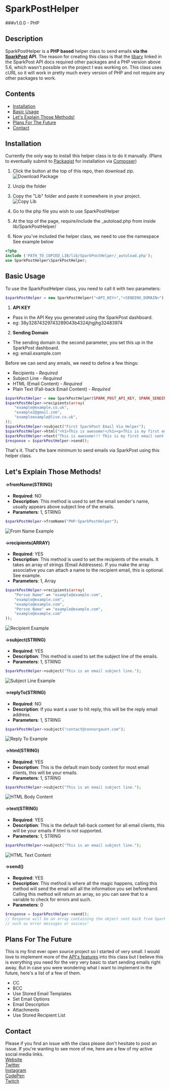 
# SparkPostHelper  

###v1.0.0 - PHP  

## Description
SparkPostHelper is a __PHP based__ helper class to send emails __via the [SparkPost](https://www.sparkpost.com "SparkPost's Website ") API__. The reason for creating this class is that the [libary](https://github.com/SparkPost/php-sparkpost) linked in the SparkPost API docs required other packages and a PHP version above 5.6, which wasn't possible on the project I was working on. This class uses cURL so it will work in pretty much every version of PHP and not require any other packages to work.    


## Contents
* [Installation](#installation)
* [Basic Usage](#basic-usage)
* [Let's Explain Those Methods!](#lets-explain-those-methods)
* [Plans For The Future](#plans-for-the-future)
* [Contact](#contact)  




## Installation  
Currently the only way to install this helper class is to do it manually. (Plans to eventually submit to [Packagist](https://packagist.org/ 'Packageist Home Page') for installation via [Composer](https://getcomposer.org/ 'Composer Home Page'))   

1. Click the button at the top of this repo, then download zip.  
![Download Package](http://connorgaunt.com/opensource/clonedownload.png)

2. Unzip the folder
3. Copy the "Lib" folder and paste it somewhere in your project.  
![Copy Lib](http://connorgaunt.com/opensource/copylib.png "Copy lib")


4. Go to the php file you wish to use SparkPostHelper

5. At the top of the page, require/include the _autoload.php from inside lib/SparkPostHelper/

6. Now you've included the helper class, we need to use the namespace  
See example below
```PHP
<?php
include ('PATH_TO_COPIED_LIB/lib/SparkPostHelper/_autoload.php');
use SparkPostHelper\SparkPostHelper;
```
  
## Basic Usage  
To use the SparkPostHelper class, you need to call it with two parameters:
```PHP
$sparkPostHelper = new SparkPostHelper("<API_KEY>","<SENDING_DOMAIN>");
```
1. __API KEY__  
  * Pass in the API Key you generated using the SparkPost dashboard.  
  * eg: 38y32874329743289043b4324jhgjhg32483974 

2. __Sending Domain__  
  * The sending domain is the second parameter, you set this up in the SparkPost dashboard.  
  * eg: email.example.com  

Before we can send any emails, we need to define a few things:
* Recipients - _Required_
* Subject Line - _Required_
* HTML (Email Content) - _Required_
* Plain Text (Fall-back Email Content) - _Required_

``` PHP 
$sparkPostHelper = new SparkPostHelper(SPARK_POST_API_KEY, SPARK_SENDING_DOMAIN);
$sparkPostHelper->recipients(array(
    "example@example.co.uk",
    "example2@gmail.com",
    "exampleexample@live.co.uk",
));
$sparkPostHelper->subject("First SparkPost Email Via Helper");
$sparkPostHelper->html("<h1>This is awesome!</h1><p>This is my first email with SparkPostHelper</p>");
$sparkPostHelper->text("This is awesome!!! This is my first email sent with SparkPostHelper.");
$response = $sparkPostHelper->send();
```

That's it. That's the bare minimum to send emails via SparkPost using this helper class.


## Let's Explain Those Methods!

#### ->fromName(STRING)  
* __Required__: NO
* __Description__: This method is used to set the email sender's name, usually appears above subject line of the emails.
* __Parameters__: 1, STRING
```PHP
$sparkPostHelper->fromName("PHP-SparkPostHelper");
```
![From Name Example](http://connorgaunt.com/opensource/emailsuccessfrom.png 'From Name Example')  



#### ->recipients(ARRAY)  
* __Required__: YES
* __Description__: This method is used to set the recipients of the emails. It takes an array of strings (Email Addresses).  If you make the array associative you can attach a name to the recipient email, this is optional. See example.
* __Parameters__: 1, Array
```PHP
$sparkPostHelper->recipients(array(
    "Person Name" => "example@example.com",
    "example@example.com", 
    "example@example.com",
    "Person Name" => "example@example.com",
    "example@example.com"
));
```  
![Recipient Example](http://connorgaunt.com/opensource/recip1.png 'Recipient Example')  

#### ->subject(STRING)  
* __Required__: YES
* __Description__: This method is used to set the subject line of the emails.
* __Parameters__: 1, STRING
```PHP
$sparkPostHelper->subject("This is an email subject line.");
```
![Subject Line Example](http://connorgaunt.com/opensource/emailsuccesssub1.png 'Subject Line Example')  



#### ->replyTo(STRING)  
* __Required__: NO
* __Description__: If you want a user to hit reply, this will be the reply email address.
* __Parameters__: 1, STRING
```PHP
$sparkPostHelper->subject("contact@connorgaunt.com");
```
![Reply To Example](http://connorgaunt.com/opensource/emailreplyto1.png 'Reply To Example')  



#### ->html(STRING)  
* __Required__: YES
* __Description__: This is the default main body content for most email clients, this will be your emails.
* __Parameters__: 1, STRING
```PHP
$sparkPostHelper->subject("This is an email subject line.");
```
![HTML Body Content](http://connorgaunt.com/opensource/emailhtmlbody1.png 'Html Body')  



#### ->text(STRING)  
* __Required__: YES
* __Description__: This is the default fall-back content for all email clients, this will be your emails if html is not supported.
* __Parameters__: 1, STRING
```PHP
$sparkPostHelper->subject("This is an email subject line.");
```
![HTML Text Content](http://connorgaunt.com/opensource/emailtextbody1.png 'Text Body')



#### ->send()  
* __Required__: YES
* __Description__: This method is where all the magic happens, calling this method will send the email will all the information you set beforehand. Calling this method will return an array, so you can save that to a variable to check for errors and such.
* __Parameters__: 0
```PHP
$response = $sparkPostHelper->send();
// Response will be an array containing the object sent back from SparkPost
// such as error messages or success'
```  


## Plans For The Future
This is my first ever open source project so I started of very small. I would love to implement more of the [API's features](https://developers.sparkpost.com/api/transmissions.html) into this class but I believe this is everything you need for the very very basic to start sending emails right away. But in case you were wondering what I want to implement in the future, here's a list of a few of them.  
* CC 
* BCC
* Use Stored Email Templates
* Set Email Options
* Email Description
* Attachments
* Use Stored Recipient List  

  
  
## Contact
Please if you find an issue with the class please don't hesitate to post an issue. If you're wanting to see more of me, here are a few of my active social media links.  
[Website](http://connorgaunt.com)  
[Twitter](http://twitter.com/Connor_Gaunt)  
[Instagram](http://instagram.com/ConnorGaunt)  
[CodePen](http://codepen.io/ConnorGaunt)  
[Twitch](http://twitch.tv/ConnorGaunt)  





